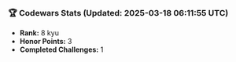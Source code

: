 ### 🏆 Codewars Stats (Updated: 2025-03-18 06:11:55 UTC)

- **Rank:** 8 kyu
- **Honor Points:** 3
- **Completed Challenges:** 1
